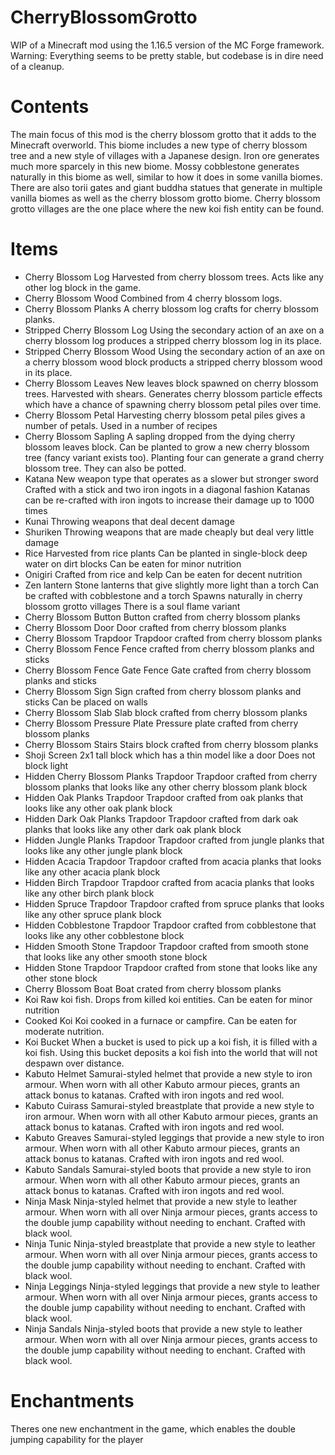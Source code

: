 # CherryBlossomGrotto
WIP of a Minecraft mod using the 1.16.5 version of the MC Forge framework.
Warning: Everything seems to be pretty stable, but codebase is in dire need of a cleanup.

# Contents
The main focus of this mod is the cherry blossom grotto that it adds to the Minecraft overworld.
This biome includes a new type of cherry blossom tree and a new style of villages with a Japanese design.
Iron ore generates much more sparcely in this new biome.
Mossy cobblestone generates naturally in this biome as well, similar to how it does in some vanilla biomes.
There are also torii gates and giant buddha statues that generate in multiple vanilla biomes as well as the cherry blossom grotto biome.
Cherry blossom grotto villages are the one place where the new koi fish entity can be found.

# Items
- Cherry Blossom Log
    Harvested from cherry blossom trees. Acts like any other log block in the game.
- Cherry Blossom Wood
    Combined from 4 cherry blossom logs.
- Cherry Blossom Planks
    A cherry blossom log crafts for cherry blossom planks.
- Stripped Cherry Blossom Log
    Using the secondary action of an axe on a cherry blossom log produces a stripped cherry blossom log in its place.
- Stripped Cherry Blossom Wood
    Using the secondary action of an axe on a cherry blossom wood block products a stripped cherry blossom wood in its place.
- Cherry Blossom Leaves
    New leaves block spawned on cherry blossom trees. Harvested with shears. Generates cherry blossom particle effects which have a chance of spawning cherry blossom petal piles over time.
- Cherry Blossom Petal
    Harvesting cherry blossom petal piles gives a number of petals. Used in a number of recipes
- Cherry Blossom Sapling
    A sapling dropped from the dying cherry blossom leaves block.
    Can be planted to grow a new cherry blossom tree (fancy variant exists too).
    Planting four can generate a grand cherry blossom tree.
    They can also be potted.
- Katana
    New weapon type that operates as a slower but stronger sword
    Crafted with a stick and two iron ingots in a diagonal fashion
    Katanas can be re-crafted with iron ingots to increase their damage up to 1000 times
- Kunai
    Throwing weapons that deal decent damage
- Shuriken
    Throwing weapons that are made cheaply but deal very little damage
- Rice
    Harvested from rice plants
    Can be planted in single-block deep water on dirt blocks
    Can be eaten for minor nutrition
- Onigiri 
    Crafted from rice and kelp
    Can be eaten for decent nutrition
- Zen lantern
    Stone lanterns that give slightly more light than a torch
    Can be crafted with cobblestone and a torch
    Spawns naturally in cherry blossom grotto villages
    There is a soul flame variant
- Cherry Blossom Button
    Button crafted from cherry blossom planks
- Cherry Blossom Door
    Door crafted from cherry blossom planks
- Cherry Blossom Trapdoor
    Trapdoor crafted from cherry blossom planks
- Cherry Blossom Fence
    Fence crafted from cherry blossom planks and sticks
- Cherry Blossom Fence Gate
    Fence Gate crafted from cherry blossom planks and sticks
- Cherry Blossom Sign
    Sign crafted from cherry blossom planks and sticks
    Can be placed on walls
- Cherry Blossom Slab
    Slab block crafted from cherry blossom planks
- Cherry Blossom Pressure Plate
    Pressure plate crafted from cherry blossom planks
- Cherry Blossom Stairs
    Stairs block crafted from cherry blossom planks
- Shoji Screen
    2x1 tall block which has a thin model like a door
    Does not block light
- Hidden Cherry Blossom Planks Trapdoor
    Trapdoor crafted from cherry blossom planks that looks like any other cherry blossom plank block
- Hidden Oak Planks Trapdoor
    Trapdoor crafted from oak planks that looks like any other oak plank block
- Hidden Dark Oak Planks Trapdoor
    Trapdoor crafted from dark oak planks that looks like any other dark oak plank block
- Hidden Jungle Planks Trapdoor
    Trapdoor crafted from jungle planks that looks like any other jungle plank block
- Hidden Acacia Trapdoor
    Trapdoor crafted from acacia planks that looks like any other acacia plank block
- Hidden Birch Trapdoor
    Trapdoor crafted from acacia planks that looks like any other birch plank block
- Hidden Spruce Trapdoor
    Trapdoor crafted from spruce planks that looks like any other spruce plank block
- Hidden Cobblestone Trapdoor
    Trapdoor crafted from cobblestone that looks like any other cobblestone block
- Hidden Smooth Stone Trapdoor
    Trapdoor crafted from smooth stone that looks like any other smooth stone block
- Hidden Stone Trapdoor
    Trapdoor crafted from stone that looks like any other stone block
- Cherry Blossom Boat
    Boat crated from cherry blossom planks
- Koi
    Raw koi fish. Drops from killed koi entities.
    Can be eaten for minor nutrition
- Cooked Koi
    Koi cooked in a furnace or campfire.
    Can be eaten for moderate nutrition.
- Koi Bucket
    When a bucket is used to pick up a koi fish, it is filled with a koi fish.
    Using this bucket deposits a koi fish into the world that will not despawn over distance.
- Kabuto Helmet
    Samurai-styled helmet that provide a new style to iron armour.
    When worn with all other Kabuto armour pieces, grants an attack bonus to katanas.
    Crafted with iron ingots and red wool.
- Kabuto Cuirass
    Samurai-styled breastplate that provide a new style to iron armour.
    When worn with all other Kabuto armour pieces, grants an attack bonus to katanas.
    Crafted with iron ingots and red wool.
- Kabuto Greaves
    Samurai-styled leggings that provide a new style to iron armour.
    When worn with all other Kabuto armour pieces, grants an attack bonus to katanas.
    Crafted with iron ingots and red wool.
- Kabuto Sandals
    Samurai-styled boots that provide a new style to iron armour.
    When worn with all other Kabuto armour pieces, grants an attack bonus to katanas.
    Crafted with iron ingots and red wool.
- Ninja Mask
    Ninja-styled helmet that provide a new style to leather armour.
    When worn with all over Ninja armour pieces, grants access to the double jump capability without needing to enchant.
    Crafted with black wool.
- Ninja Tunic
    Ninja-styled breastplate that provide a new style to leather armour.
    When worn with all over Ninja armour pieces, grants access to the double jump capability without needing to enchant.
    Crafted with black wool.
- Ninja Leggings
    Ninja-styled leggings that provide a new style to leather armour.
    When worn with all over Ninja armour pieces, grants access to the double jump capability without needing to enchant.
    Crafted with black wool.
- Ninja Sandals
    Ninja-styled boots that provide a new style to leather armour.
    When worn with all over Ninja armour pieces, grants access to the double jump capability without needing to enchant.
    Crafted with black wool.

# Enchantments
Theres one new enchantment in the game, which enables the double jumping capability for the player